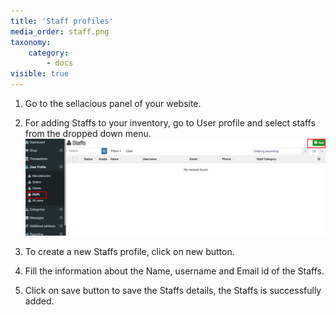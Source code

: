 ```yaml
---
title: 'Staff profiles'
media_order: staff.png
taxonomy:
    category:
        - docs
visible: true
---
```


1. Go to the sellacious panel of your website.
2. For adding Staffs to your inventory, go to User profile and select staffs from the dropped down menu.
![](staff.png)

3. To create a new Staffs  profile, click on new button.
4. Fill the information about the Name, username and Email id of the Staffs.
5. Click on save button to save the Staffs details, the Staffs is successfully added.
